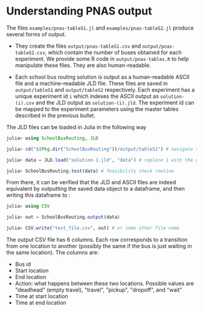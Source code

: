 # Understanding PNAS output

The files `examples/pnas-tableS1.jl` and `examples/pnas-tableS2.jl` produce several forms of output.

- They create the files `output/pnas-tableS1.csv` and `output/pnas-tableS2.csv`, which contain the number of buses obtained for each experiment. We provide some R code in `output/pnas-tables.R` to help manipulate these files. They are also human-readable.

- Each school bus routing solution is output as a human-readable ASCII file and a machine-readable JLD file. These files are saved in `output/tableS1` and `output/tableS2` respectively. Each experiment has a unique experiment id `i` which indexes the ASCII output as `solution-(i).csv` and the JLD output as `solution-(i).jld`. The experiment id can be mapped to the experiment parameters using the master tables described in the previous bullet.

The JLD files can be loaded in Julia in the following way
```julia
julia> using SchoolBusRouting, JLD

julia> cd("$(Pkg.dir("SchoolBusRouting"))/output/tableS1") # navigate to directory

julia> data = JLD.load("solution-1.jld", "data") # replace 1 with the desired id

julia> SchoolBusRouting.test(data) # feasibility check routine
```

From there, it can be verified that the JLD and ASCII files are indeed equivalent by outputting the saved data object to a dataframe, and then writing this dataframe to :

```julia
julia> using CSV

julia> out = SchoolBusRouting.output(data)

julia> CSV.write("test_file.csv", out) # or some other file name
```

The output CSV file has 6 columns. Each row corresponds to a transition from one location to another (possibly the same if the bus is just waiting in the same location). The columns are:
- Bus id
- Start location
- End location
- Action: what happens between these two locations. Possible values are "deadhead" (empty travel), "travel", "pickup", "dropoff", and "wait"
- Time at start location
- Time at end location

